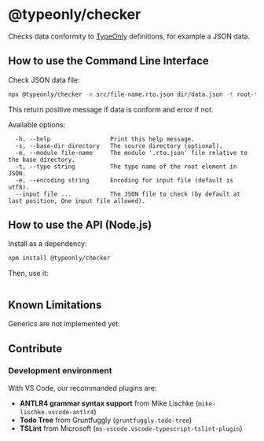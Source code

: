 # @typeonly/checker

Checks data conformity to [TypeOnly](https://github.com/tomko-team/typeonly) definitions, for example a JSON data.

## How to use the Command Line Interface

Check JSON data file:

```sh
npx @typeonly/checker -m src/file-name.rto.json dir/data.json -t root-type-name
```

This return positive message if data is conform and error if not.

Available options:

```
  -h, --help                 Print this help message.
  -s, --base-dir directory   The source directory (optional).
  -m, --module file-name     The module '.rto.json' file relative to the base directory.
  -t, --type string          The type name of the root element in JSON.
  -e, --encoding string      Encoding for input file (default is utf8).
  --input file ...           The JSON file to check (by default at last position, One input file allowed).
```

## How to use the API (Node.js)

Install as a dependency:

```sh
npm install @typeonly/checker
```

Then, use it:

```js
```

## Known Limitations

Generics are not implemented yet.

## Contribute

### Development environment

With VS Code, our recommanded plugins are:

- **ANTLR4 grammar syntax support** from Mike Lischke (`mike-lischke.vscode-antlr4`)
- **Todo Tree** from Gruntfuggly (`gruntfuggly.todo-tree`)
- **TSLint** from Microsoft (`ms-vscode.vscode-typescript-tslint-plugin`)
